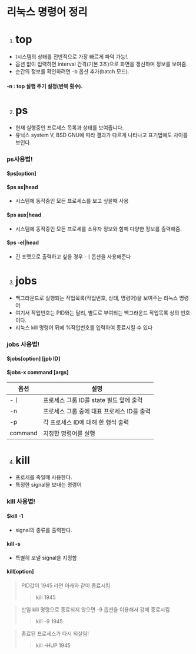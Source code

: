 # 리눅스 명령어 정리

1. # top
 * t시스템의 상태를 전반적으로 가장 빠르게 파악 가능!.
 * 옵션 없이 입력하면 interval 간격(기본 3초)으로 화면을 갱신하며 정보를 보여줌.
 * 순간의 정보를 확인하려면 -b 옵션 추가(batch 모드).
 #### -n : top 실행 주기 설정(반복 횟수).
  
  2. # ps
   * 현재 실행중인 프로세스 목록과 상태를 보여줍니다.
   * 유닉스 system V, BSD GNU에 따라 결과가 다르게 나타나고 표기법에도 차이를 보인다.
   ### ps사용법!
   #### $ps[option]
   #### $ps ax|head
   * 시스템에 동작중인 모든 프로세스를 보고 싶을때 사용
   #### $ps aux|head
   * 시스템에 동작중인 모든 프로세를 소유자 정보와 함꼐 다양한 정보를 출력해줌.
   #### $ps -el|head
   * 긴 포맷으로 출력하고 싶을 경우 -ㅣ옵션을 사용해준다
   
 3. # jobs
 * 백그라운드로 실행되는 작업목록(작업번호, 상태, 명령어)을 보여주는 리눅스 명령어
 * 여기서 작업번호는 PID와는 달리, 별도로 부여되는 백그라운드 작업목록 상의 번호이다.
 * 리눅스 kill 명령어 뒤에 %작업번호를 입력하여 종료시킬 수 있다
 ### jobs 사용법!
 #### $jobs[option] [jpb ID]
 #### $jobs-x command [args]
 |옵션|설명|
 |---|---|
 |-ㅣ|프로세스 그룹 ID를 state 필드 앞에 출력|
 |-n| 프로세스 그룹 중에 대표 프로세스 ID를 출력|
 |-p| 각 프로세스 ID에 대해 한 행씩 출력|
 |command|지정한 명령어를 실행|

4. # kill
* 프로세를 죽일때 사용한다.
* 특정한 signal을 보내는 명령어
### kill 사용볍!
#### $kill -1
* signal의 종류를 출력한다.
#### kill -s
* 특별히 보낼 signal을 지정함
#### kill[option]
> PID값이 1945 라면 아래와 같이 종료시킴
>> kill 1945

> 만일 kill 명령으로 종료되지 않으면 -9 옵션을 이용해서 강제 종료시킴
>> kill -9 1945

>  종료된 프로세스가 다시 되살림!
>> kill -HUP 1945
